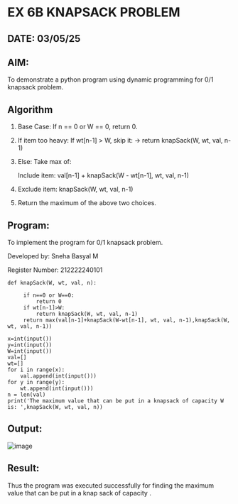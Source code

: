 # EX 6B KNAPSACK PROBLEM
## DATE: 03/05/25
## AIM:
To demonstrate a python program using dynamic programming for 0/1 knapsack problem.

## Algorithm

1. Base Case: If n == 0 or W == 0, return 0.

2. If item too heavy: If wt[n-1] > W, skip it:
   → return knapSack(W, wt, val, n-1)

3. Else: Take max of:

   Include item: val[n-1] + knapSack(W - wt[n-1], wt, val, n-1)

4. Exclude item: knapSack(W, wt, val, n-1)

5. Return the maximum of the above two choices.

## Program:

To implement the program for 0/1 knapsack problem.

Developed by: Sneha Basyal M 

Register Number: 212222240101


```
def knapSack(W, wt, val, n):

     if n==0 or W==0:
         return 0
     if wt[n-1]>W:
         return knapSack(W, wt, val, n-1)
     return max(val[n-1]+knapSack(W-wt[n-1], wt, val, n-1),knapSack(W, wt, val, n-1))

x=int(input())
y=int(input())
W=int(input())
val=[]
wt=[]
for i in range(x):
    val.append(int(input()))
for y in range(y):
    wt.append(int(input()))
n = len(val)
print('The maximum value that can be put in a knapsack of capacity W is: ',knapSack(W, wt, val, n))
```

## Output:
![image](https://github.com/user-attachments/assets/ff4b94e5-885b-4b71-97d7-f52db4f5c580)


## Result:
Thus the program was executed successfully for finding the maximum value that can be put in a knap sack of capacity .
